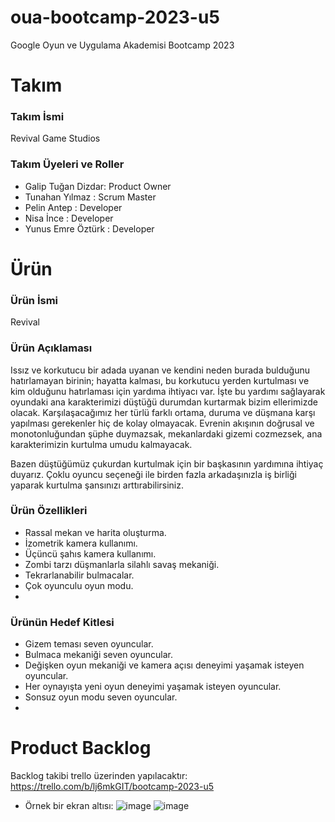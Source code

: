 # oua-bootcamp-2023-u5
 Google Oyun ve Uygulama Akademisi Bootcamp 2023


# Takım

### Takım İsmi
Revival Game Studios

### Takım Üyeleri ve Roller
* Galip Tuğan Dizdar: Product Owner
* Tunahan Yılmaz    : Scrum Master
* Pelin Antep       : Developer
* Nisa İnce         : Developer
* Yunus Emre Öztürk : Developer


# Ürün

### Ürün İsmi
Revival

### Ürün Açıklaması
Issız ve korkutucu bir adada uyanan ve kendini neden burada bulduğunu hatırlamayan birinin; hayatta kalması, 
bu korkutucu yerden kurtulması ve kim olduğunu hatırlaması için yardıma ihtiyacı var.
İşte bu yardımı sağlayarak oyundaki ana karakterimizi düştüğü durumdan kurtarmak bizim ellerimizde olacak.
Karşılaşacağımız her türlü farklı ortama, duruma ve düşmana karşı yapılması gerekenler hiç de kolay olmayacak.
Evrenin akışının doğrusal ve monotonluğundan şüphe duymazsak, mekanlardaki gizemi cozmezsek, ana karakterimizin kurtulma umudu kalmayacak.

Bazen düştüğümüz çukurdan kurtulmak için bir başkasının yardımına ihtiyaç duyarız.
Çoklu oyuncu seçeneği ile birden fazla arkadaşınızla iş birliği yaparak kurtulma şansınızı arttırabilirsiniz.

### Ürün Özellikleri
* Rassal mekan ve harita oluşturma.
* İzometrik kamera kullanımı.
* Üçüncü şahıs kamera kullanımı.
* Zombi tarzı düşmanlarla silahlı savaş mekaniği.
* Tekrarlanabilir bulmacalar.
* Çok oyunculu oyun modu.
* 

### Ürünün Hedef Kitlesi
* Gizem teması seven oyuncular.
* Bulmaca mekaniği seven oyuncular.
* Değişken oyun mekaniği ve kamera açısı deneyimi yaşamak isteyen oyuncular.
* Her oynayışta yeni oyun deneyimi yaşamak isteyen oyuncular.
* Sonsuz oyun modu seven oyuncular.
* 

# Product Backlog
Backlog takibi trello üzerinden yapılacaktır:
https://trello.com/b/lj6mkGIT/bootcamp-2023-u5
* Örnek bir ekran altısı:
![image](https://github.com/tugandizdar/oua-bootcamp-2023-u5/assets/94108368/13a3e696-2a2b-47d7-8192-bb8524a67d70)
![image](https://github.com/tugandizdar/oua-bootcamp-2023-u5/assets/94108368/be27cde8-6977-4b0a-b6d5-f2b2e33a17b9)

